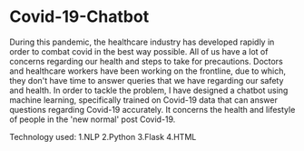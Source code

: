 # Covid-19-Chatbot

During this pandemic, the healthcare industry has developed rapidly in order to combat covid in the best way possible. All of us have a lot of concerns regarding our health and steps to take for precautions. Doctors and healthcare workers have been working on the frontline, due to which, they don't have time to answer queries that we have regarding our safety and health. In order to tackle the problem, I have designed a chatbot using machine learning, specifically trained on Covid-19 data that can answer questions regarding Covid-19 accurately. It concerns the health and lifestyle of people in the 'new normal' post Covid-19.

Technology used:
1.NLP 
2.Python
3.Flask
4.HTML


